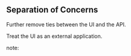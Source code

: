 ##  Separation of Concerns

Further remove ties between the UI and the API.

Treat the UI as an external application.

note:
